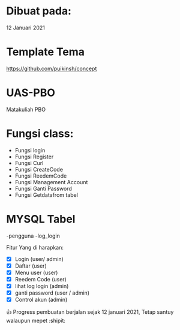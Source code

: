 # Dibuat pada:
12 Januari 2021

# Template Tema

https://github.com/puikinsh/concept

# UAS-PBO
Matakuliah PBO

# Fungsi class:
- Fungsi login
- Fungsi Register
- Fungsi Curl
- Fungsi CreateCode
- Fungsi ReedemCode
- Fungsi Management Account
- Fungsi Ganti Password
- Fungsi Getdatafrom tabel

# MYSQL Tabel
-pengguna
-log_login

Fitur Yang di harapkan:
- [x] Login (user/ admin)
- [X] Daftar  (user)
- [X] Menu user (user)
- [X] Reedem Code (user)
- [X] lihat log login (admin)
- [X] ganti password (user / admin)
- [X] Control akun (admin)

:+1: Progress pembuatan berjalan sejak 12 januari 2021, Tetap santuy walaupun mepet :shipit:
